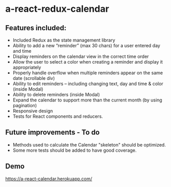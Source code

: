 # a-react-redux-calendar

## Features included:
  - Included Redux as the state management library
  - Ability to add a new “reminder” (max 30 chars) for a user entered day and time
  - Display reminders on the calendar view in the correct time order
  - Allow the user to select a color when creating a reminder and display it appropriately
  - Properly handle overflow when multiple reminders appear on the same date (scrollable div)
  - Ability to edit reminders – including changing text, day and time & color (inside Modal)
  - Ability to delete reminders (inside Modal)
  - Expand the calendar to support more than the current month (by using pagination)
  - Responsive design
  - Tests for React components and reducers.

## Future improvements - To do
  - Methods used to calculate the Calendar "skeleton" should be optimized.
  - Some more tests should be added to have good coverage.

 ## Demo
 https://a-react-calendar.herokuapp.com/




